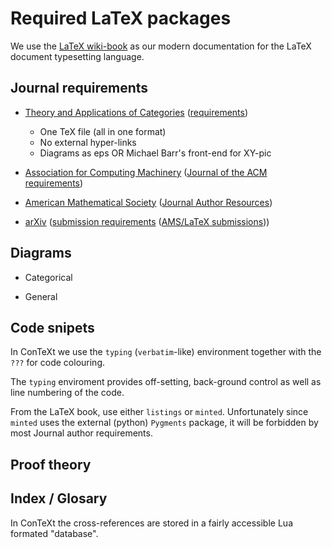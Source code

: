 # Required LaTeX packages 

We use the [LaTeX wiki-book](https://en.wikibooks.org/wiki/LaTeX) as our modern
documentation for the LaTeX document typesetting language.

## Journal requirements

- [Theory and Applications of Categories](http://www.tac.mta.ca/tac/)
  ([requirements](http://www.tac.mta.ca/tac/authinfo.html))

  - One TeX file (all in one format)
  - No external hyper-links
  - Diagrams as eps OR Michael Barr's front-end for XY-pic

- [Association for Computing
  Machinery](https://www.acm.org/publications/journals) ([Journal of the ACM
  requirements](https://dl.acm.org/journal/jacm/manuscripts))

- [American Mathematical Society](https://www.ams.org) ([Journal Author
  Resources](https://www.ams.org/arc/journals/index.html))

- [arXiv](https://arxiv.org/) ([submission
  requirements](https://info.arxiv.org/help/policies/instructions_for_submission.html)
  ([AMS/LaTeX submissions](https://info.arxiv.org/help/submit_tex.html)))

## Diagrams

- Categorical

- General

## Code snipets

In ConTeXt we use the `typing` (`verbatim`-like) environment together with the
`???` for code colouring.

The `typing` enviroment provides off-setting, back-ground control as well as
line numbering of the code.

From the LaTeX book, use either `listings` or `minted`. Unfortunately since
`minted` uses the external (python) `Pygments` package, it will be forbidden by
most Journal author requirements.

## Proof theory


## Index / Glosary

In ConTeXt the cross-references are stored in a fairly accessible Lua formated
"database".


